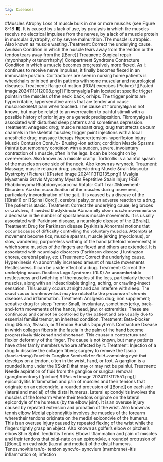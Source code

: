 ```yaml
---
tag: Diseases
---
```

#Muscles
	Atrophy
		Loss of muscle bulk in one or more muscles (see Figure 8-18 ■). It is caused by a lack of use, by paralysis in which the muscles receive no electrical impulses from the nerves, by a lack of a muscle protein in muscular dystrophy, or by severe malnutrition .The muscle is atrophic. Also known as muscle wasting .Treatment: Correct the underlying cause.
	Avulsion
		Condition in which the muscle tears away from the tendon or the tendon tears away from the [[Bone]]
		Treatment: Surgical repair (myorrhaphy or tenorrhaphy)
	Compartment
	Syndrome
	Contracture
		Condition in which a muscle becomes progressively more flexed. As it continues to receive nerve impulses, it finally becomes flexed in an immovable position. Contractures are seen in nursing home patients in wheelchairs or in bed and in patients with some muscular and neurological diseases. 
		Treatment: Range of motion (ROM) exercises
		(Picture)
			![[Pasted image 20241113112008.png]]
	Fibromyalgia
		Pain located at specific trigger points in the muscles of the neck, back, or hips. The trigger points are hyperirritable, hypersensitive areas that are tender and cause musculoskeletal pain when touched. The cause of fibromyalgia is not known, but may be related to an overreaction to painful stimuli with a possible history of prior injury or a genetic predisposition. Fibromyalgia is associated with disturbed sleep patterns and sometimes depression. 
		Treatment: Analgesic drug; muscle relaxant drug; drug that affects calcium channels in the skeletal muscles; trigger point injections with a local anesthetic drug; massage therapy
	Hyperextension-hyperflexion injury
	Muscle Contusion
		Contu/o- Brusing
		-ion action; condition
	Muscle Spasms
		Painful but temporary condition with a sudden, severe, involuntary contraction of a muscle, often in the legs. It can be brought on by overexercise. Also known as a muscle cramp. Torticollis is a painful spasm of the muscles on one side of the neck. Also known as wryneck. 
		Treatment: Massage; muscle relaxant drug; analgesic drug
	Muscle Strain
	Muscular Dystrophy
		(Picture)
			![[Pasted image 20241113112135.png]]
	Myalgia
	Myasthenia Gravis
	Myopathy
	Myositis
	Repetitive Strain Injury (RSI)
	Rhabdomyoma
	Rhabdomyosarcoma
	Rotator Cuff Tear
#Movement-Disorders
	Ataxian
		ncoordination of the muscles during movement, particularly incoordination of the gait. It is caused by a disease of the [[Brain]] or [[Spinal Cord]], cerebral palsy, or an adverse reaction to a drug. The patient is ataxic. 
		Treatment: Correct the underlying cause; leg braces or crutches, if needed
	Bradykinesia
		Abnormally slow muscle movements or a decrease in the number of spontaneous muscle movements. It is usually associated with Parkinson disease, a neurologic disease of the [[Brain]]. Treatment: Drug for Parkinson disease
	Dyskinsia
		Abnormal motions that occur because of difficulty controlling the voluntary muscles. Attempts at movement become tics, muscle spasms, muscle jerking (myoclonus), or slow, wandering, purposeless writhing of the hand (athetoid movements) in which some muscles of the fingers are flexed and others are extended. It is associated with neurologic disorders (Parkinson disease ,Huntington chorea, cerebral palsy, etc.).Treatment: Correct the underlying cause.
	Hyperkinesis
		An abnormally increased amount of muscle movements. Restlessness. It can be a side effect of a drug. Treatment: Correct the underlying cause.
	Restless Legs Syndrome (RLS)
		An uncomfortable restlessness and twitching of the muscles of the legs, particularly the calf muscles, along with an indescribable tingling, aching, or crawling-insect sensation. This usually occurs at night and can interfere with sleep. The exact cause is unknown but may be related to the presence of chronic diseases and inflammation. Treatment: Analgesic drug; iron supplement; sedative drug for sleep
	Tremor
		Small, involuntary, sometimes jerky, back-and-forth movements of the hands, head, jaw, or extremities. These are continuous and cannot be controlled by the patient and are usually due to essential familial tremor, an inherited condition. Treatment: Beta-blocker drug
#Bursa, #Fascia, or #Tendon
	Bursitis
	Dupuytren’s Contracture
		Disease in which collagen fibers in the fascia in the palm of the hand become progressively thickened and shortened. This causes a contracture and flexion deformity of the finger. The cause is not known, but many patients have other family members who are affected by it. 
		Treatment: Injection of a drug to dissolve the collagen fibers; surgery to remove the fascia (fasciectomy)
	Fasciitis
	Ganglion
		Semisolid or fluid-containing cyst that develops on a tendon, often in the wrist, hand, or foot. A ganglion is a rounded lump under the [[Skin]] that may or may not be painful. 
		Treatment: Needle aspiration of fluid from the ganglion or surgical removal (ganglionectomy)
		(picture)
			![[Pasted image 20241113112551.png]]
	epicondylitis
		Inflammation and pain of muscles and their tendons that originate on an epicondyle, a rounded protrusion of [[Bone]] on each side (lateral and medial) of the distal humerus.
		Lateral epicondylitis involves the muscles of the forearm where their tendons originate on the lateral epicondyle of the humerus (by the elbow joint). It is an overuse injury caused by repeated extension and pronation of the wrist. Also known as tennis elbow
		Medial epicondylitis involves the muscles of the forearm where their tendons originate on the medial epicondyle of the humerus. This is an overuse injury caused by repeated flexing of the wrist while the fingers tightly grasp an object. Also known as golfer’s elbow or pitcher’s elbow
	Shin Splint
	Tendinitis
	Tennis Elbow
		Inflammation and pain of muscles and their tendons that origi-nate on an epicondyle, a rounded protrusion of [[Bone]] on eachside (lateral and medial) of the distal humerus.
	Tenosynovitis
		ten/o- tendon
		synov/o- synovium (membrane)
		-itis inflammation of; infection
	



















